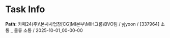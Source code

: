 # Task Info

**Path:** 카페24(주)\본사사업장\[CG]MI본부\MIH그룹\BVO팀 / yjyoon / [337964] 소통 _ 물류 소통 / 2025-10-01_00-00-00

